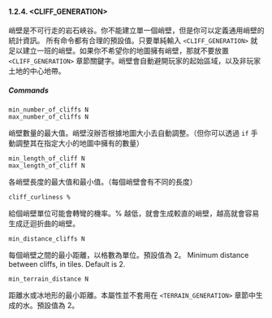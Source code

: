 
#### 1.2.4. <CLIFF_GENERATION>

峭壁是不可行走的岩石峽谷。你不能建立單一個峭壁，但是你可以定義通用峭壁的統計資訊。
所有命令都有合理的預設值。只要單純輸入 `<CLIFF_GENERATION>` 就足以建立一班的峭壁。如果你不希望你的地圖擁有峭壁，那就不要放置 `<CLIFF_GENERATION>` 章節關鍵字。峭壁會自動避開玩家的起始區域，以及非玩家土地的中心地帶。

##### Commands
```
min_number_of_cliffs N
max_number_of_cliffs N
```
峭壁數量的最大值。峭壁沒辦否根據地圖大小去自動調整。（但你可以透過 `if` 手動調整其在指定大小的地圖中擁有的數量）

```
min_length_of_cliff N
max_length_of_cliff N
```
各峭壁長度的最大值和最小值。（每個峭壁會有不同的長度）

```
cliff_curliness %
```
給個峭壁單位可能會轉彎的機率。% 越低，就會生成較直的峭壁，越高就會容易生成迂迴折曲的峭壁。

```
min_distance_cliffs N
```
每個峭壁之間的最小距離，以格數為單位。預設值為 2。
Minimum distance between cliffs, in tiles. Default is 2.

```
min_terrain_distance N
```
距離水或冰地形的最小距離。本屬性並不套用在 `<TERRAIN_GENERATION>` 章節中生成的水。預設值為 2。
